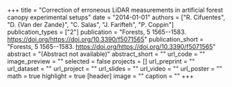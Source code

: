 +++
title = "Correction of erroneous LiDAR measurements in artificial forest canopy experimental setups"
date = "2014-01-01"
authors = ["R. Cifuentes", "D. {Van der Zande}", "C. Salas", "J. Farifteh", "P. Coppin"]
publication_types = ["2"]
publication = "Forests, 5 1565--1583. https://doi.org/https://doi.org/10.3390/f5071565"
publication_short = "Forests, 5 1565--1583. https://doi.org/https://doi.org/10.3390/f5071565"
abstract = "(Abstract not available)"
abstract_short = ""
url_code = ""
image_preview = ""
selected = false
projects = []
url_preprint = ""
url_dataset = ""
url_project = ""
url_slides = ""
url_video = ""
url_poster = ""
math = true
highlight = true
[header]
image = ""
caption = ""
+++
